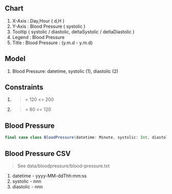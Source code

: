 Chart
-----
1. X-Axis : Day,Hour ( d,H )
2. Y-Axis : Blood Pressure ( systolic )
3. Tooltip ( systolic / diastolic, deltaSystolic / deltaDiastolic )
4. Legend : Blood Pressure
5. Title : Blood Pressure : (y.m.d - y.m.d)

Model
-----
1. Blood Pressure: datetime, systolic (1), diastolic (2)

Constraints
-----------
1. >= 120 <= 200
2. >= 80 <= 120

Blood Pressure
--------------
```scala
final case class BloodPressure(datetime: Minute, systolic: Int, diastolic: Int)
```

Blood Pressure CSV
------------------
>See data/bloodpressure/blood-pressure.txt
1. datetime - yyyy-MM-ddThh:mm:ss
2. systolic - nnn
3. diastolic - nnn